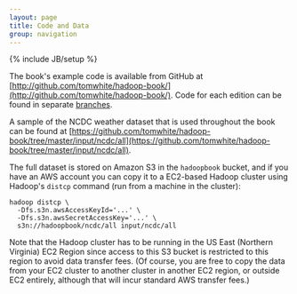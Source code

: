 ```yaml
---
layout: page
title: Code and Data
group: navigation
---
```

{% include JB/setup %}

The book's example code is available from GitHub at [http://github.com/tomwhite/hadoop-book/](http://github.com/tomwhite/hadoop-book/). Code for each edition can be found in separate [branches](https://github.com/tomwhite/hadoop-book/branches).

A sample of the NCDC weather dataset that is used throughout the book can be found at [https://github.com/tomwhite/hadoop-book/tree/master/input/ncdc/all](https://github.com/tomwhite/hadoop-book/tree/master/input/ncdc/all).

The full dataset is stored on Amazon S3 in the `hadoopbook` bucket, and if you have an AWS account you can copy it to a EC2-based Hadoop cluster using Hadoop's `distcp` command (run from a machine in the cluster):

    hadoop distcp \
      -Dfs.s3n.awsAccessKeyId='...' \
      -Dfs.s3n.awsSecretAccessKey='...' \
      s3n://hadoopbook/ncdc/all input/ncdc/all

Note that the Hadoop cluster has to be running in the US East (Northern Virginia) EC2 Region since access to this S3 bucket is restricted to this region to avoid data transfer fees. (Of course, you are free to copy the data from your EC2 cluster to another cluster in another EC2 region, or outside EC2 entirely, although that will incur standard AWS transfer fees.)